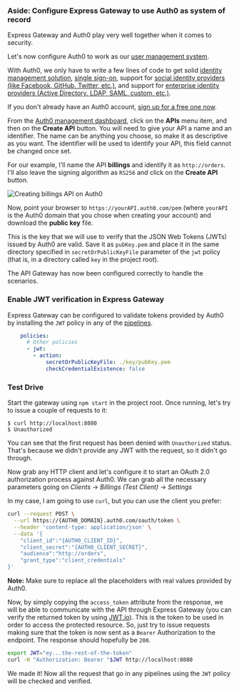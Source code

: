 ### Aside: Configure Express Gateway to use Auth0 as system of record

Express Gateway and Auth0 play very well together when it comes to security.

Let's now configure Auth0 to work as our [user management system](https://auth0.com/user-management).

With Auth0, we only have to write a few lines of code to get solid [identity management solution](https://auth0.com/user-management),
[single sign-on](https://auth0.com/docs/sso/single-sign-on), support for [social identity providers (like Facebook, GitHub, Twitter, etc.)](https://auth0.com/docs/identityproviders), and support for [enterprise identity providers (Active Directory, LDAP, SAML, custom, etc.)](https://auth0.com/enterprise).

If you don't already have an Auth0 account, <a href="https://auth0.com/signup" data-amp-replace="CLIENT_ID" data-amp-addparams="anonId=CLIENT_ID(cid-scope-cookie-fallback-name)">sign up for a free one now</a>.

From the [Auth0 management dashboard](https://manage.auth0.com/), click on the **APIs** menu item, and then on the **Create API** button. You will need to give your API a name and an identifier. The name can be anything you choose, so make it as descriptive as you want. The identifier will be used to identify your API, this field cannot be changed once set.

For our example, I'll name the API **billings** and identify it as `http://orders`. I'll also leave the signing algorithm as `RS256` and click on the **Create API** button.

![Creating billings API on Auth0](https://cdn.auth0.com/blog/express-gateway/create-auth0-api.png)

Now, point your browser to `https://yourAPI.auth0.com/pem` (where `yourAPI` is the Auth0 domain that you chose when creating your account) and download the **public key** file. 

This is the key that we will use to verify that the JSON Web Tokens (JWTs) issued by Auth0 are valid. Save it as `pubKey.pem` and place it in the same directory specified in `secretOrPublicKeyFile` parameter of the `jwt` policy (that is, in a directory called `key` in the project root).

The API Gateway has now been configured correctly to handle the scenarios.

### Enable JWT verification in Express Gateway

Express Gateway can be configured to validate tokens provided by Auth0 by installing the `JWT` policy in any of the [pipelines](https://www.express-gateway.io/docs/core-concepts/#pipelines).

```yml
    policies:
      # Other policies
      - jwt:
        - action:
            secretOrPublicKeyFile: ./key/pubKey.pem
            checkCredentialExistence: false
```

### Test Drive

Start the gateway using `npm start` in the project root. Once running, let's try to issue a couple of requests to it:

```shell
$ curl http://localhost:8080
$ Unauthorized
```

You can see that the first request has been denied with `Unauthorized` status. That's because we didn't provide any JWT with the request, so it didn't go through.

Now grab any HTTP client and let's configure it to start an OAuth 2.0 authorization process against Auth0. We can grab all the necessary parameters going on _Clients_ -> _Billings (Test Client)_ -> _Settings_

In my case, I am going to use `curl`, but you can use the client you prefer:

```bash
curl --request POST \
  --url https://{AUTH0_DOMAIN}.auth0.com/oauth/token \
  --header 'content-type: application/json' \
  --data '{
    "client_id":"{AUTH0_CLIENT_ID}",
    "client_secret":"{AUTH0_CLIENT_SECRET}",
    "audience":"http://orders",
    "grant_type":"client_credentials"
}'
```

**Note:** Make sure to replace all the placeholders with real values provided by Auth0.

Now, by simply copying the `access_token` attribute from the response, we will be able to communicate with the API through Express Gateway (you can verify the returned token by using [JWT.io](https://jwt.io/#debugger)). This is the token to be used in order to access the protected resource. So, just try to issue requests making sure that the token is now sent as a `Bearer` Authorization to the endpoint. The response should hopefully be `200`.

```bash
export JWT="ey...the-rest-of-the-token"
curl -H "Authorization: Bearer "$JWT http://localhost:8080
```

We made it! Now all the request that go in any pipelines using the `JWT` policy will be checked and verified.
